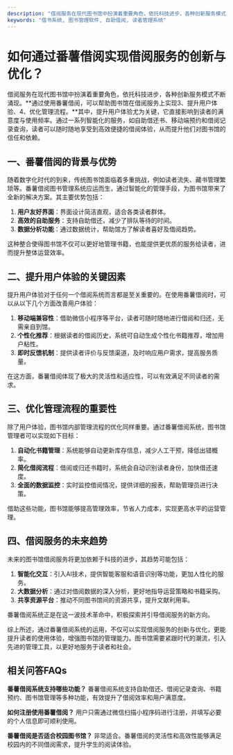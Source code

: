 ```yaml
---
description: "借阅服务在现代图书馆中扮演着重要角色，依托科技进步，各种创新服务模式不断涌现。**通过使用番薯借阅，可以帮助图书馆在借阅服务上实现3、提升用户体验、4、优化管理流程。**其中，提升用户体验尤为关键，它直接影响到读者的满意度与使用频率。通过一系列智能化的服务，如自助借还书、移动端预约和借阅记录查询，读者可以随时随地享受到高效便捷的借阅体验，从而提升他们对图书馆的信任和依赖。"
keywords: "借书系统, 图书管理软件, 自助借阅, 读者管理系统"
---
```

# 如何通过番薯借阅实现借阅服务的创新与优化？

借阅服务在现代图书馆中扮演着重要角色，依托科技进步，各种创新服务模式不断涌现。**通过使用番薯借阅，可以帮助图书馆在借阅服务上实现3、提升用户体验、4、优化管理流程。**其中，提升用户体验尤为关键，它直接影响到读者的满意度与使用频率。通过一系列智能化的服务，如自助借还书、移动端预约和借阅记录查询，读者可以随时随地享受到高效便捷的借阅体验，从而提升他们对图书馆的信任和依赖。

## **一、番薯借阅的背景与优势**

随着数字化时代的到来，传统图书馆面临着多重挑战，例如读者流失、藏书管理繁琐等。番薯借阅图书管理系统应运而生，通过智能化的管理手段，为图书馆带来了全新的解决方案。其主要优势包括：

1. **用户友好界面**：界面设计简洁直观，适合各类读者群体。
2. **高效的自助服务**：支持自助借还，减少了排队等待的时间。
3. **数据分析功能**：通过数据统计，帮助馆方了解读者喜好及借阅趋势。

这种整合使得图书馆不仅可以更好地管理书籍，也能提供更优质的服务给读者，进而提升整体运营效率。

## **二、提升用户体验的关键因素**

提升用户体验对于任何一个借阅系统而言都是至关重要的。在使用番薯借阅时，可以从以下几个方面改善用户体验：

1. **移动端兼容性**：借助微信小程序等平台，读者可随时随地进行借阅和归还，无需亲自到馆。
2. **个性化推荐**：根据读者的借阅历史，系统可自动生成个性化书籍推荐，增加用户粘性。
3. **即时反馈机制**：提供读者评价与反馈渠道，及时响应用户需求，提高服务质量。

在这方面，番薯借阅体现了极大的灵活性和适应性，可以有效满足不同读者的需求。

## **三、优化管理流程的重要性**

除了用户体验，图书馆内部管理流程的优化同样重要。通过番薯借阅系统，图书馆管理者可以实现如下目标：

1. **自动化书籍管理**：系统能够自动更新库存信息，减少人工干预，降低出错概率。
2. **简化借阅流程**：借阅或归还书籍时，系统会自动识别读者身份，加快借还速度。
3. **全面的数据监控**：实时监控借阅情况，提供详细的报表，帮助管理员进行决策。

借助这些功能，图书馆能够提高管理效率，节省人力成本，实现更高水平的运营管理。

## **四、借阅服务的未来趋势**

未来的图书馆借阅服务将更加依赖于科技的进步，其趋势可能包括：

1. **智能化交互**：引入AI技术，提供智能客服和语音识别等功能，更加人性化的服务。
2. **大数据分析**：通过对借阅数据的深入分析，更好地指导运营策略和书籍采购。
3. **共享资源平台**：推动不同图书馆间的资源共享，提升文献利用率。

番薯借阅系统正是在这一波技术革命中，积极探索并引导借阅服务的新方向。

综上所述，通过番薯借阅系统的运用，不仅可以实现借阅服务的创新与优化，更能提升读者的使用体验，增强图书馆的管理能力。图书馆需要紧跟时代的潮流，引入先进的管理工具，以更好地服务于读者和社会。

## 相关问答FAQs

**番薯借阅系统支持哪些功能？**
番薯借阅系统支持自助借还、借阅记录查询、书籍预约、图书馆管理等多种功能，有效提升了借阅效率和用户满意度。

**如何注册使用番薯借阅？**
用户只需通过微信扫描小程序码进行注册，并填写必要的个人信息即可顺利使用。

**番薯借阅是否适合校园图书馆？**
非常适合。番薯借阅的灵活性和高效性能够满足校园内的不同借阅需求，提升学生的阅读体验。
